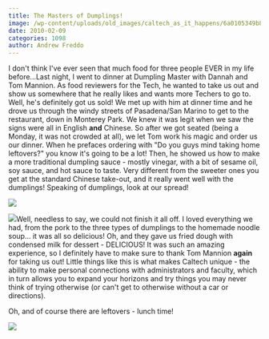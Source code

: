 ```yaml
---
title: The Masters of Dumplings!
image: /wp-content/uploads/old_images/caltech_as_it_happens/6a0105349b8251970b0120a881a87a970b.jpg
date: 2010-02-09
categories: 1098
author: Andrew Freddo
---
```


I don't think I've ever seen that much food for three people EVER in my life before...Last night, I went to dinner at Dumpling Master with Dannah and Tom Mannion. As food reviewers for the Tech, he wanted to take us out and show us somewhere that he really likes and wants more Techers to go to. Well, he's definitely got us sold! We met up with him at dinner time and he drove us through the windy streets of Pasadena/San Marino to get to the restaurant, down in Monterey Park. We knew it was legit when we saw the signs were all in English **and** Chinese.
So after we got seated (being a Monday, it was not crowded at all), we let Tom work his magic and order us our dinner. When he prefaces ordering with "Do you guys mind taking home leftovers?" you know it's going to be a lot! Then, he showed us how to make a more traditional dumpling sauce - mostly vinegar, with a bit of sesame oil, soy sauce, and hot sauce to taste. Very different from the sweeter ones you get at the standard Chinese take-out, and it really went well with the dumplings! Speaking of dumplings, look at our spread!

![](/old_images/caltech_as_it_happens/6a0105349b8251970b01287784407d970c.jpg)

![](/old_images/caltech_as_it_happens/6a0105349b8251970b012877844146970c.jpg)Well, needless to say, we could not finish it all off. I loved everything we had, from the pork to the three types of dumplings to the homemade noodle soup... it was all so delicious! Oh, and they gave us fried dough with condensed milk for dessert - DELICIOUS! It was such an amazing experience, so I definitely have to make sure to thank Tom Mannion **again** for taking us out!
Little things like this is what makes Caltech unique - the ability to make personal connections with administrators and faculty, which in turn allows you to expand your horizons and try things you may never think of trying otherwise (or can't get to otherwise without a car or directions).

Oh, and of course there are leftovers - lunch time!

![](/old_images/caltech_as_it_happens/6a0105349b8251970b0128778441f2970c.jpg)

